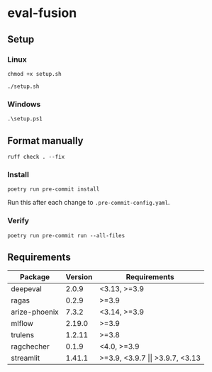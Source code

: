 # eval-fusion

## Setup

### Linux
`chmod +x setup.sh`

`./setup.sh`

### Windows
`.\setup.ps1`

## Format manually
`ruff check . --fix`

### Install
`poetry run pre-commit install`

Run this after each change to `.pre-commit-config.yaml`.

### Verify
`poetry run pre-commit run --all-files`

## Requirements
| Package         | Version   | Requirements                                          |
|-----------------|-----------|-------------------------------------------------------|
| deepeval        | 2.0.9     | <3.13, >=3.9                                          |
| ragas           | 0.2.9     | >=3.9                                                 |
| arize-phoenix   | 7.3.2     | <3.14, >=3.9                                          |
| mlflow          | 2.19.0    | >=3.9                                                 |
| trulens         | 1.2.11    | >=3.8                                                 |
| ragchecher      | 0.1.9     | <4.0, >=3.9                                           |
| streamlit       | 1.41.1    | >=3.9, <3.9.7 \|\| >3.9.7, <3.13                      |